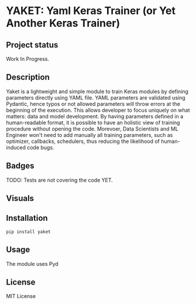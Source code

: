 # YAKET: Yaml Keras Trainer (or Yet Another Keras Trainer)

## Project status
Work In Progress. 

## Description
Yaket is a lightweight and simple module to train Keras modules by defining parameters directly using YAML file. YAML parameters are validated using Pydantic, hence typos or not allowed parameters will throw errors at the beginning of the execution.
This allows developer to focus uniquely on what matters: data and model development.
By having parameters defined in a human-readable format, it is possible to have an holistic view of training procedure without opening the code.
Morevoer, Data Scientists and ML Engineer won't need to add manually all training parameters, such as optimizer, callbacks, schedulers, thus reducing the
likelihood of human-induced code bugs.

## Badges
TODO: Tests are not covering the code YET.

## Visuals


## Installation
    pip install yaket

## Usage
The module uses Pyd

## License
MIT License

